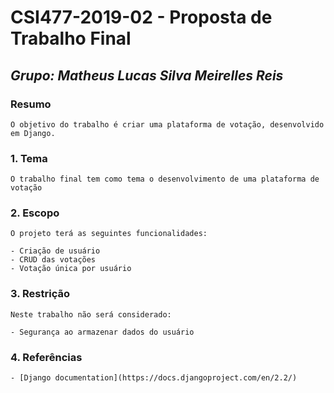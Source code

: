 # **CSI477-2019-02 - Proposta de Trabalho Final**
## *Grupo: Matheus Lucas Silva Meirelles Reis*

### Resumo

    O objetivo do trabalho é criar uma plataforma de votação, desenvolvido em Django. 

### 1. Tema

    O trabalho final tem como tema o desenvolvimento de uma plataforma de votação

### 2. Escopo
    
    O projeto terá as seguintes funcionalidades:

    - Criação de usuário
    - CRUD das votações
    - Votação única por usuário

### 3. Restrição
    
    Neste trabalho não será considerado:

    - Segurança ao armazenar dados do usuário

### 4. Referências

    - [Django documentation](https://docs.djangoproject.com/en/2.2/)

